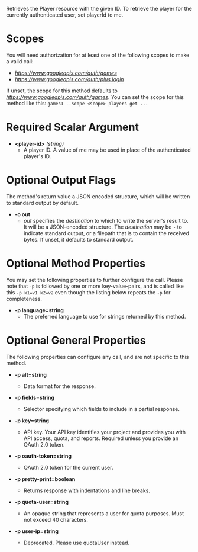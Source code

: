 Retrieves the Player resource with the given ID. To retrieve the player for the currently authenticated user, set playerId to me.
# Scopes

You will need authorization for at least one of the following scopes to make a valid call:

* *https://www.googleapis.com/auth/games*
* *https://www.googleapis.com/auth/plus.login*

If unset, the scope for this method defaults to *https://www.googleapis.com/auth/games*.
You can set the scope for this method like this: `games1 --scope <scope> players get ...`
# Required Scalar Argument
* **&lt;player-id&gt;** *(string)*
    - A player ID. A value of me may be used in place of the authenticated player&#39;s ID.

# Optional Output Flags

The method's return value a JSON encoded structure, which will be written to standard output by default.

* **-o out**
    - *out* specifies the *destination* to which to write the server's result to.
      It will be a JSON-encoded structure.
      The *destination* may be `-` to indicate standard output, or a filepath that is to contain the received bytes.
      If unset, it defaults to standard output.
# Optional Method Properties

You may set the following properties to further configure the call. Please note that `-p` is followed by one 
or more key-value-pairs, and is called like this `-p k1=v1 k2=v2` even though the listing below repeats the
`-p` for completeness.

* **-p language=string**
    - The preferred language to use for strings returned by this method.

# Optional General Properties

The following properties can configure any call, and are not specific to this method.

* **-p alt=string**
    - Data format for the response.

* **-p fields=string**
    - Selector specifying which fields to include in a partial response.

* **-p key=string**
    - API key. Your API key identifies your project and provides you with API access, quota, and reports. Required unless you provide an OAuth 2.0 token.

* **-p oauth-token=string**
    - OAuth 2.0 token for the current user.

* **-p pretty-print=boolean**
    - Returns response with indentations and line breaks.

* **-p quota-user=string**
    - An opaque string that represents a user for quota purposes. Must not exceed 40 characters.

* **-p user-ip=string**
    - Deprecated. Please use quotaUser instead.

